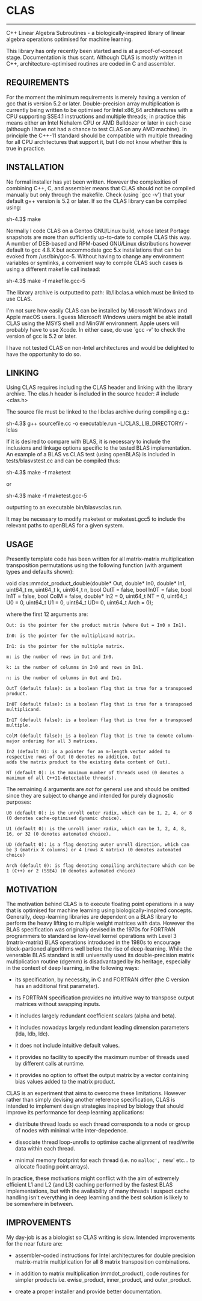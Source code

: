 # CLAS
------
C++ Linear Algebra Subroutines - a biologically-inspired library of linear algebra operations optimised for machine
learning.

This library has only recently been started and is at a proof-of-concept stage. Documentation is thus scant. Although
CLAS is mostly written in C++, architecture-optimised routines are coded in C and assembler.

REQUIREMENTS
------------
For the moment the minimum requirements is merely having a version of gcc that is version 5.2 or later. Double-precision
array multiplication is currently being written to be optimised for Intel x86_64 architectures with a CPU supporting
SSE4.1 instructions and multiple threads; in practice this means either an Intel Nehalem CPU or AMD Bulldozer or later
in each case (although I have not had a chance to test CLAS on any AMD machine). In principle the C++-11 standard
should be compatible with multiple threading for all CPU architectures that support it, but I do not know whether this is
true in practice.

INSTALLATION
------------
No formal installer has yet been written. However the complexities of combining C++, C, and assembler means that CLAS
should not be compiled manually but only through the makefile. Check (using `gcc -v') that your default g++ version is
5.2 or later. If so the CLAS library can be compiled using:

sh-4.3$ make 

Normally I code CLAS on a Gentoo GNU/Linux build, whose latest Portage snapshots are more than sufficiently up-to-date
to compile CLAS this way. A number of DEB-based and RPM-based GNU/Linux distributions however default to gcc 4.8.X but
accommodate gcc 5.x installations that can be evoked from /usr/bin/gcc-5. Without having to change any environment
variables or symlinks, a convenient way to compile CLAS such cases is using a different makefile call instead:

sh-4.3$ make -f makefile.gcc-5 

The library archive is outputted to path: lib/libclas.a which must be linked to use CLAS.

I'm not sure how easily CLAS can be installed by Microsoft Windows and Apple macOS users. I guess Microsoft Windows
users might be able install CLAS using the MSYS shell and MinGW environment. Apple users will probably have to use
Xcode. In either case, do use `gcc -v' to check the version of gcc is 5.2 or later.

I have not tested CLAS on non-Intel architectures and would be delighted to have the opportunity to do so.

LINKING
-------
Using CLAS requires including the CLAS header and linking with the library archive. The clas.h header is included in the
source header: # include <clas.h>

The source file must be linked to the libclas archive during compiling e.g.: 

sh-4.3$ g++ sourcefile.cc -o executable.run -L/CLAS_LIB_DIRECTORY/ -lclas

If it is desired to compare with BLAS, it is necessary to include the inclusions and linkage options specific to the
tested BLAS implementation. An example of a BLAS vs CLAS test (using openBLAS) is included in tests/blasvstest.cc and
can be compiled thus:

sh-4.3$ make -f maketest

or

sh-4.3$ make -f maketest.gcc-5

outputting to an executable bin/blasvsclas.run.

It may be necessary to modify maketest or maketest.gcc5 to include the relevant paths to openBLAS for a given system.

USAGE
-----
Presently template code has been written for all matrix-matrix multiplication transposition permutations using the
following function (with argument types and defaults shown):

void clas::mmdot_product_double(double* Out, double* In0, double* In1, uint64_t m, uint64_t k, uint64_t n,
	bool OutT = false, bool In0T = false, bool In1T = false, bool ColM = false, double* In2 = 0, uint64_t NT = 0, 
	uint64_t U0 = 0, uint64_t U1 = 0, uint64_t UD= 0, uint64_t Arch = 0);

where the first 12 arguments are:

	Out: is the pointer for the product matrix (where Out = In0 x In1).

	In0: is the pointer for the multiplicand matrix.

	In1: is the pointer for the multiple matrix.

	m: is the number of rows in Out and In0.
	
	k: is the number of columns in In0 and rows in In1.

	n: is the number of columns in Out and In1.

	OutT (default false): is a boolean flag that is true for a transposed product.

	In0T (default false): is a boolean flag that is true for a transposed multiplicand.
	
	In1T (default false): is a boolean flag that is true for a transposed multiple.

	ColM (default false): is a boolean flag that is true to denote column-major ordering for all 3 matrices.

	In2 (default 0): is a pointer for an m-length vector added to respective rows of Out (0 denotes no addition, Out
	adds the matrix product to the existing data content of Out).

	NT (default 0): is the maximum number of threads used (0 denotes a maximum of all C++11-detectable threads).

The remaining 4 arguments are _not_ for general use and should be omitted since they are subject to change and intended for purely diagnostic purposes:

	U0 (default 0): is the unroll outer radix, which can be 1, 2, 4, or 8 (0 denotes cache-optimised dynamic choice).

	U1 (default 0): is the unroll inner radix, which can be 1, 2, 4, 8, 16, or 32 (0 denotes automated choice).

	UD (default 0): is a flag denoting outer unroll direction, which can be 3 (matrix X columns) or 4 (rows X matrix) (0 denotes automated choice)

	Arch (default 0): is flag denoting compiling architecture which can be 1 (C++) or 2 (SSE4) (0 denotes automated choice)

MOTIVATION
-----------

The motivation behind CLAS is to execute floating point operations in a way that is optimised for machine learning using
biologically-inspired concepts. Generally, deep-learning libraries are dependent on a BLAS library to perform the heavy
lifting to multiple weight matrices with data. However the BLAS specification was originally devised in the 1970s for
FORTRAN programmers to standardise low-level kernel operations with Level 3 (matrix-matrix) BLAS operations introduced
in the 1980s to encourage block-partioned algorithms well before the rise of deep-learning. While the venerable BLAS
standard is still universally used its double-precision matrix multiplication routine (dgemm) is disadvantaged by its
heritage, especially in the context of deep learning, in the following ways:

- its specification, by necessity, in C and FORTRAN differ (the C version has an additional first parameter).

- its FORTRAN specification provides no intuitive way to transpose output matrices without swapping inputs.

- it includes largely redundant coefficient scalars (alpha and beta).

- it includes nowadays largely redundant leading dimension parameters (lda, ldb, ldc).

- it does not include intuitive default values.

- it provides no facility to specify the maximum number of threads used by different calls at runtime.

- it provides no option to offset the output matrix by a vector containing bias values added to the matrix product.

CLAS is an experiment that aims to overcome these limitations. However rather than simply devising another reference
specification, CLAS is intended to implement design strategies inspired by biology that should improve its performance
for deep learning applications:

- distribute thread loads so each thread corresponds to a node or group of nodes with minimal write inter-depedence.

- dissociate thread loop-unrolls to optimise cache alignment of read/write data within each thread.

- minimal memory footprint for each thread (i.e. no `malloc', `new' etc... to allocate floating point arrays).

In practice, these motivations might conflict with the aim of extremely efficient L1 and L2 (and L3) caching performed
by the fastest BLAS implementations, but with the availability of many threads I suspect cache handling isn't everything
in deep learning and the best solution is likely to be somewhere in between.

IMPROVEMENTS
------------
My day-job is as a biologist so CLAS writing is slow. Intended improvements for the near future are:

- assembler-coded instructions for Intel architectures for double precision matrix-matrix multiplication for all 8 matrix transposition combinations.

- in addition to matrix multiplication (mmdot_product), code routines for simpler products i.e. ewise_product, inner_product, and outer_product.

- create a proper installer and provide better documentation.

